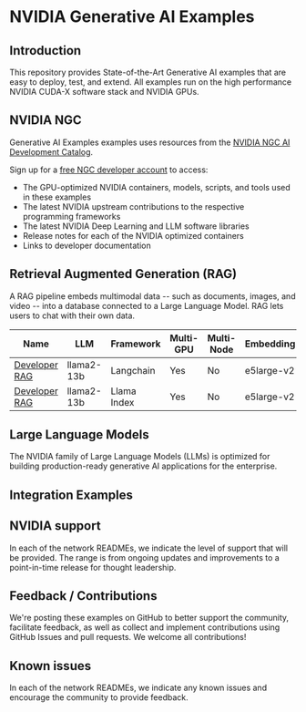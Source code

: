 # NVIDIA Generative AI Examples

## Introduction
This repository provides State-of-the-Art Generative AI examples that are easy to deploy, test, and extend. All examples run on the high performance NVIDIA CUDA-X software stack and NVIDIA GPUs.

## NVIDIA NGC
Generative AI Examples examples uses resources from the [NVIDIA NGC AI Development Catalog](https://ngc.nvidia.com).

Sign up for a [free NGC developer account](https://ngc.nvidia.com/signin) to access: 

- The GPU-optimized NVIDIA containers, models, scripts, and tools used in these examples
- The latest NVIDIA upstream contributions to the respective programming frameworks
- The latest NVIDIA Deep Learning and LLM software libraries
- Release notes for each of the NVIDIA optimized containers
- Links to developer documentation

## Retrieval Augmented Generation (RAG)

A RAG pipeline embeds multimodal data --  such as documents, images, and video -- into a database connected to a Large Language Model.  RAG lets users to chat with their own data. 

| Name                                                                                                                 | LLM   | Framework  | Multi-GPU | Multi-Node | Embedding | TRT-LLM | Triton                                                                                                    | VectorDB  | K8s                                                                                                                                          |
|------------------------------------------------------------------------------------------------------------------------|-------------|------|-----------|------------|----------|------|-----------------------------------------------------------------------------------------------------------|------|---------------------------------------------------------------------------------------------------------------------------------------------|
| [Developer RAG](https://github.com/NVIDIA/GenerativeAIExamples/tree/main/RetrievalAugmentedGeneration)                       | llama2-13b     | Langchain  | Yes       | No        | e5large-v2| Yes    | Yes    | Milvus  | No                                                                                                                                           |
| [Developer RAG](https://github.com/NVIDIA/GenerativeAIExamples/tree/main/RetrievalAugmentedGeneration)                       | llama2-13b     | Llama Index  | Yes       | No        | e5large-v2| Yes    | Yes    | Milvus  | No                                                                                                                                           |
 

## Large Language Models
The NVIDIA family of Large Language Models (LLMs) is optimized for building production-ready generative AI applications for the enterprise.


## Integration Examples

## NVIDIA support
In each of the network READMEs, we indicate the level of support that will be provided. The range is from ongoing updates and improvements to a point-in-time release for thought leadership.

## Feedback / Contributions
We're posting these examples on GitHub to better support the community, facilitate feedback, as well as collect and implement contributions using GitHub Issues and pull requests. We welcome all contributions!

## Known issues
In each of the network READMEs, we indicate any known issues and encourage the community to provide feedback.
